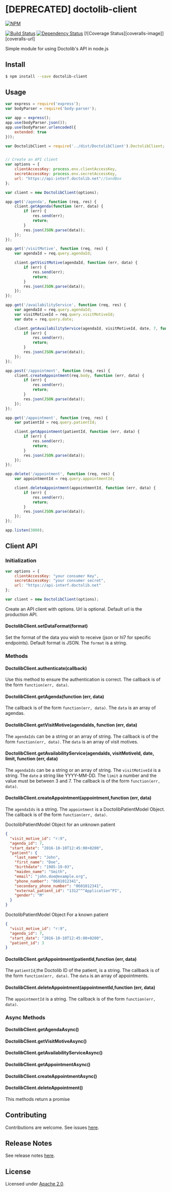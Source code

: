# [DEPRECATED] doctolib-client

[![NPM][npm-image]][npm-url]

[![Build Status][travis-image]][travis-url]
[![Dependency Status][daviddm-image]][daviddm-url]
[![Coverage Status][coveralls-image]][coveralls-url]

Simple module for using Doctolib's API in node.js

## Install

```sh
$ npm install --save doctolib-client
```


## Usage

```js
var express = require('express');
var bodyParser = require('body-parser');

var app = express();
app.use(bodyParser.json());
app.use(bodyParser.urlencoded({
    extended: true
}));

var DoctolibClient = require('../dist/DoctolibClient').DoctolibClient;


// Create an API client
var options = {
    clientAccessKey: process.env.clientAccessKey,
    secretAccessKey: process.env.secretAccessKey,
    url: "https://api-interf.doctolib.net"//SandBox
};

var client = new DoctolibClient(options);

app.get('/agenda', function (req, res) {
    client.getAgenda(function (err, data) {
        if (err) {
            res.send(err);
            return;
        }
        res.json(JSON.parse(data));
    });
});

app.get('/visitMotive', function (req, res) {
    var agendaId = req.query.agendaId;

    client.getVisitMotive(agendaId, function (err, data) {
        if (err) {
            res.send(err);
            return;
        }
        res.json(JSON.parse(data));
    });
});

app.get('/availabilityService', function (req, res) {
    var agendaId = req.query.agendaId;
    var visitMotiveId = req.query.visitMotiveId;
    var date = req.query.date;

    client.getAvailabilityService(agendaId, visitMotiveId, date, 7, function (err, data) {
        if (err) {
            res.send(err);
            return;
        }
        res.json(JSON.parse(data));
    });
});

app.post('/appointment', function (req, res) {
    client.createAppointment(req.body, function (err, data) {
        if (err) {
            res.send(err);
            return;
        }
        res.json(JSON.parse(data));
    });
});

app.get('/appointment', function (req, res) {
    var patientId = req.query.patientId;

    client.getAppointment(patientId, function (err, data) {
        if (err) {
            res.send(err);
            return;
        }
        res.json(JSON.parse(data));
    });
});

app.delete('/appointment', function (req, res) {
    var appointmentId = req.query.appointmentId;

    client.deleteAppointment(appointmentId, function (err, data) {
        if (err) {
            res.send(err);
            return;
        }
        res.json(JSON.parse(data));
    });
});

app.listen(3000);
```

## Client API

### Initialization
```js
var options = {
    clientAccessKey: "your consumer Key",
    secretAccessKey: "your consumer secret",
    url: "https://api-interf.doctolib.net"
};

var client = new DoctolibClient(options);
```
Create an API client with options. Url is optional. Default url is the production API.

#### DoctolibClient.setDataFormat(format)
Set the format of the data you wish to receive (json or hl7 for specific endpoints). Default format is JSON.
The `format` is a string.

### Methods

#### DoctolibClient.authenticate(callback)
Use this method to ensure the authentication is correct. 
The callback is of the form `function(err, data)`. 

#### DoctolibClient.getAgenda(function (err, data)
The callback is of the form `function(err, data)`. The `data` is an array of agendas. 

#### DoctolibClient.getVisitMotive(agendaIds, function (err, data)
The `agendaIds` can be a string or an array of string.
The callback is of the form `function(err, data)`. The `data` is an array of visit motives. 

#### DoctolibClient.getAvailabilityService(agendaIds, visitMotiveId, date, limit, function (err, data)
The `agendaIds` can be a string or an array of string.
The `visitMotiveId` is a string.
The `date` a string like YYYY-MM-DD.
The `limit` a number and the value must be between 3 and 7.
The callback is of the form `function(err, data)`. 

#### DoctolibClient.createAppointment(appointment,function (err, data)
The `agendaIds` is a string.
The `appointment` is a DoctolibPatientModel Object.
The callback is of the form `function(err, data)`.

DoctolibPatientModel Object for an unknown patient
```json
{
  "visit_motive_id": "r:9",
  "agenda_id": 7,
  "start_date": "2016-10-10T12:45:00+0200",
  "patient": {
    "last_name": "John",
    "first_name": "Doe",
    "birthdate": "1985-19-03",
    "maiden_name": "Smith",
    "email": "john.doe@example.org",
    "phone_number": "0601012341",
    "secondary_phone_number": "0601012341",
    "external_patient_id": "1312^^^Application^PI",
    "gender": "M"
  }
}
```

DoctolibPatientModel Object For a known patient
```json
{
  "visit_motive_id": "r:9",
  "agenda_id": 7,
  "start_date": "2016-10-10T12:45:00+0200",
  "patient_id": 3
}
```

#### DoctolibClient.getAppointment(patientId,function (err, data)
The `patientId`,the Doctolib ID of the patient, is a string.
The callback is of the form `function(err, data)`. The `data` is an array of appointments.

#### DoctolibClient.deleteAppointment(appointmentId,function (err, data)
The `appointmentId` is a string.
The callback is of the form `function(err, data)`.

### Async Methods
#### DoctolibClient.getAgendaAsync()
#### DoctolibClient.getVisitMotiveAsync()
#### DoctolibClient.getAvailabilityServiceAsync()
#### DoctolibClient.getAppointmentAsync()
#### DoctolibClient.createAppointmentAsync()
#### DoctolibClient.deleteAppointment()
This methods return a promise

## Contributing

Contributions are welcome. See issues [here](https://github.com/mpicciolli/doctolib-client/issues).

## Release Notes

See release notes [here](./RELEASENOTES.md).

## License

Licensed under [Apache 2.0](./LICENSE).


[npm-image]: https://nodei.co/npm/doctolib-client.png
[npm-url]: https://nodei.co/npm/doctolib-client/
[travis-image]: https://travis-ci.org/mpicciolli/doctolib-client.svg?branch=master
[travis-url]:https://travis-ci.org/mpicciolli/doctolib-client
[daviddm-image]: https://david-dm.org/mpicciolli/doctolib-client.svg
[daviddm-url]: https://david-dm.org/mpicciolli/doctolib-client
